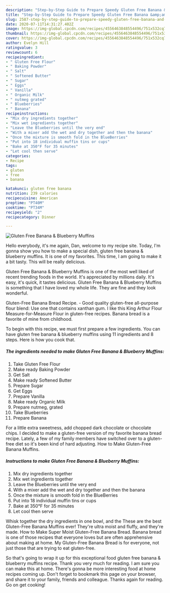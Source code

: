 ```yaml
---
description: "Step-by-Step Guide to Prepare Speedy Gluten Free Banana &amp;amp; Blueberry Muffins"
title: "Step-by-Step Guide to Prepare Speedy Gluten Free Banana &amp;amp; Blueberry Muffins"
slug: 2587-step-by-step-guide-to-prepare-speedy-gluten-free-banana-and-amp-blueberry-muffins
date: 2020-07-11T14:31:27.402Z
image: https://img-global.cpcdn.com/recipes/4556463848554496/751x532cq70/gluten-free-banana-blueberry-muffins-recipe-main-photo.jpg
thumbnail: https://img-global.cpcdn.com/recipes/4556463848554496/751x532cq70/gluten-free-banana-blueberry-muffins-recipe-main-photo.jpg
cover: https://img-global.cpcdn.com/recipes/4556463848554496/751x532cq70/gluten-free-banana-blueberry-muffins-recipe-main-photo.jpg
author: Evelyn Hill
ratingvalue: 3
reviewcount: 6
recipeingredient:
- " Gluten Free Flour"
- " Baking Powder"
- " Salt"
- " Softened Butter"
- " Sugar"
- " Eggs"
- " Vanilla"
- " Organic Milk"
- " nutmeg grated"
- " Blueberries"
- " Banana"
recipeinstructions:
- "Mix dry ingredients together"
- "Mix wet ingredients together"
- "Leave the Blueberries until the very end"
- "With a mixer add the wet and dry together and then the banana"
- "Once the mixture is smooth fold in the BlueBerries"
- "Put into 18 individual muffin tins or cups"
- "Bake at 350°F for 35 minutes"
- "Let cool then serve"
categories:
- Recipe
tags:
- gluten
- free
- banana

katakunci: gluten free banana 
nutrition: 239 calories
recipecuisine: American
preptime: "PT40M"
cooktime: "PT34M"
recipeyield: "2"
recipecategory: Dinner

---
```



![Gluten Free Banana &amp; Blueberry Muffins](https://img-global.cpcdn.com/recipes/4556463848554496/751x532cq70/gluten-free-banana-blueberry-muffins-recipe-main-photo.jpg)

Hello everybody, it's me again, Dan, welcome to my recipe site. Today, I'm gonna show you how to make a special dish, gluten free banana &amp; blueberry muffins. It is one of my favorites. This time, I am going to make it a bit tasty. This will be really delicious.

Gluten Free Banana &amp; Blueberry Muffins is one of the most well liked of recent trending foods in the world. It's appreciated by millions daily. It's easy, it's quick, it tastes delicious. Gluten Free Banana &amp; Blueberry Muffins is something that I have loved my whole life. They are fine and they look wonderful.

Gluten-Free Banana Bread Recipe. - Good quality gluten-free all-purpose flour blend: Use one that contains xanthan gum. I like this King Arthur Flour Measure-for-Measure Flour in gluten-free recipes. Banana bread is a favorite of mine from childhood.


To begin with this recipe, we must first prepare a few ingredients. You can have gluten free banana &amp; blueberry muffins using 11 ingredients and 8 steps. Here is how you cook that.

<!--inarticleads1-->

##### The ingredients needed to make Gluten Free Banana &amp; Blueberry Muffins:

1. Take  Gluten Free Flour
1. Make ready  Baking Powder
1. Get  Salt
1. Make ready  Softened Butter
1. Prepare  Sugar
1. Get  Eggs
1. Prepare  Vanilla
1. Make ready  Organic Milk
1. Prepare  nutmeg, grated
1. Take  Blueberries
1. Prepare  Banana


For a little extra sweetness, add chopped dark chocolate or chocolate chips. I decided to make a gluten-free version of my favorite banana bread recipe. Lately, a few of my family members have switched over to a gluten-free diet so it&#39;s been kind of hard adjusting. How to Make Gluten-Free Banana Muffins. 

<!--inarticleads2-->

##### Instructions to make Gluten Free Banana &amp; Blueberry Muffins:

1. Mix dry ingredients together
1. Mix wet ingredients together
1. Leave the Blueberries until the very end
1. With a mixer add the wet and dry together and then the banana
1. Once the mixture is smooth fold in the BlueBerries
1. Put into 18 individual muffin tins or cups
1. Bake at 350°F for 35 minutes
1. Let cool then serve


Whisk together the dry ingredients in one bowl, and the These are the best Gluten-Free Banana Muffins ever! They&#39;re ultra moist and fluffy, and they&#39;re made. How to Make Super Moist Gluten-Free Banana Bread. Banana bread is one of those recipes that everyone loves but are often apprehensive about making at home. My Gluten-Free Banana Bread is for everyone, not just those that are trying to eat gluten-free. 

So that's going to wrap it up for this exceptional food gluten free banana &amp; blueberry muffins recipe. Thank you very much for reading. I am sure you can make this at home. There's gonna be more interesting food at home recipes coming up. Don't forget to bookmark this page on your browser, and share it to your family, friends and colleague. Thanks again for reading. Go on get cooking!

